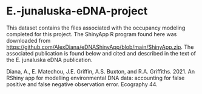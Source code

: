 # E.-junaluska-eDNA-project
This dataset contains the files associated with the occupancy modeling completed for this project. The ShinyApp R program found here was downloaded from https://github.com/AlexDiana/eDNAShinyApp/blob/main/ShinyApp.zip. The associated publication is found below and cited and described in the text of the E. junaluska eDNA publication. 

Diana, A., E. Matechou, J.E. Griffin, A.S. Buxton, and R.A. Griffiths. 2021. An RShiny app for modelling environmental DNA data: accounting for false positive and false negative observation error. Ecography 44.
